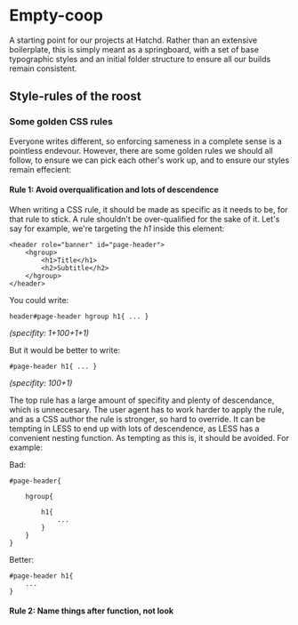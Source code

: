 # Empty-coop

A starting point for our projects at Hatchd. Rather than an extensive boilerplate, this is simply meant as a springboard, with a set of base typographic styles and an initial folder structure to ensure all our builds remain consistent.

## Style-rules of the roost

### Some golden CSS rules

Everyone writes different, so enforcing sameness in a complete sense is a pointless endevour. However, there are some golden rules we should all follow, to ensure we can pick each other's work up, and to ensure our styles remain effecient:

#### Rule 1: Avoid overqualification and lots of descendence

When writing a CSS rule, it should be made as specific as it needs to be, for that rule to stick. A rule shouldn't be over-qualified for the sake of it. Let's say for example, we're targeting the *h1* inside this element:

	<header role="banner" id="page-header">
		<hgroup>
			<h1>Title</h1>
			<h2>Subtitle</h2>
		</hgroup>
	</header>

You could write:

	header#page-header hgroup h1{ ... }
*(specifity: 1+100+1+1)*

But it would be better to write:

	#page-header h1{ ... }
*(specifity: 100+1)*

The top rule has a large amount of specifity and plenty of descendance, which is unneccesary. The user agent has to work harder to apply the rule, and as a CSS author the rule is stronger, so hard to override. It can be tempting in LESS to end up with lots of descendence, as LESS has a convenient nesting function. As tempting as this is, it should be avoided. For example:

Bad:

	#page-header{

		hgroup{

			h1{
				...
			}
		}
	}

Better:

	#page-header h1{
		...
	}

#### Rule 2: Name things after function, not look


